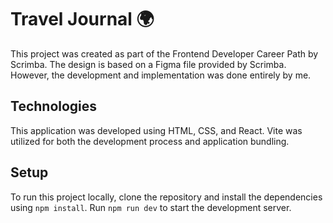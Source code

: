 # Travel Journal 🌍

This project was created as part of the Frontend Developer Career Path by Scrimba. The design is based on a Figma file provided by Scrimba. However, the development and implementation was done entirely by me.

## Technologies

This application was developed using HTML, CSS, and React. Vite was utilized for both the development process and application bundling.

## Setup

To run this project locally, clone the repository and install the dependencies using `npm install`. Run `npm run dev` to start the development server.
